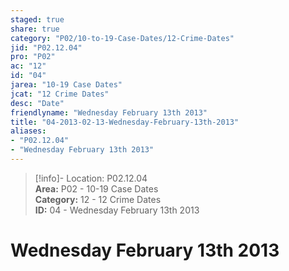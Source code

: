 ```yaml
---  
staged: true  
share: true  
category: "P02/10-to-19-Case-Dates/12-Crime-Dates"  
jid: "P02.12.04"  
pro: "P02"  
ac: "12"  
id: "04"  
jarea: "10-19 Case Dates"  
jcat: "12 Crime Dates"  
desc: "Date"  
friendlyname: "Wednesday February 13th 2013"  
title: "04-2013-02-13-Wednesday-February-13th-2013"  
aliases:   
- "P02.12.04"  
- "Wednesday February 13th 2013"  
---  
```

>[!info]- Location: P02.12.04  
>**Area:** P02 - 10-19 Case Dates  
>**Category:** 12 - 12 Crime Dates  
>**ID:** 04 - Wednesday February 13th 2013  
  
# Wednesday February 13th 2013  
